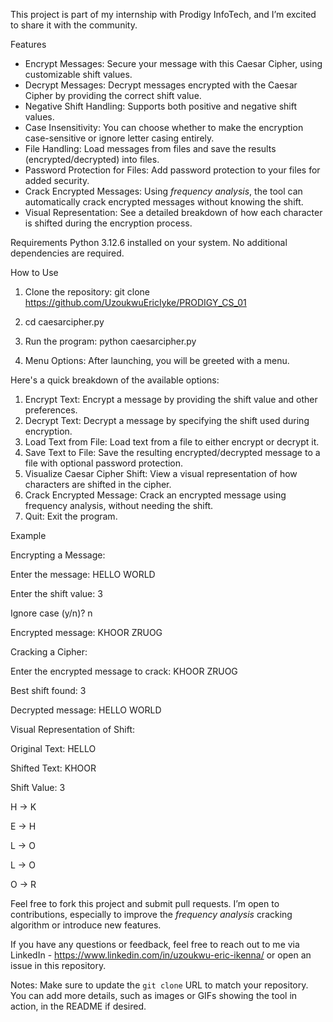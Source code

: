 This project is part of my internship with Prodigy InfoTech, and I’m excited to share it with the community.

Features
- Encrypt Messages: Secure your message with this Caesar Cipher, using customizable shift values.
- Decrypt Messages: Decrypt messages encrypted with the Caesar Cipher by providing the correct shift value.
- Negative Shift Handling: Supports both positive and negative shift values.
- Case Insensitivity: You can choose whether to make the encryption case-sensitive or ignore letter casing entirely.
- File Handling: Load messages from files and save the results (encrypted/decrypted) into files.
- Password Protection for Files: Add password protection to your files for added security.
- Crack Encrypted Messages: Using *frequency analysis*, the tool can automatically crack encrypted messages without knowing the shift.
- Visual Representation: See a detailed breakdown of how each character is shifted during the encryption process.

Requirements
Python  3.12.6 installed on your system.
No additional dependencies are required.

How to Use
1. Clone the repository:
   git clone https://github.com/UzoukwuEricIyke/PRODIGY_CS_01

2. cd caesarcipher.py

3. Run the program:
   python caesarcipher.py

4. Menu Options:
   After launching, you will be greeted with a menu.

Here's a quick breakdown of the available options:
   1. Encrypt Text: Encrypt a message by providing the shift value and other preferences.
   2. Decrypt Text: Decrypt a message by specifying the shift used during encryption.
   3. Load Text from File: Load text from a file to either encrypt or decrypt it.
   4. Save Text to File: Save the resulting encrypted/decrypted message to a file with optional password protection.
   5. Visualize Caesar Cipher Shift: View a visual representation of how characters are shifted in the cipher.
   6. Crack Encrypted Message: Crack an encrypted message using frequency analysis, without needing the shift.
   7. Quit: Exit the program.


Example

Encrypting a Message:

Enter the message: HELLO WORLD

Enter the shift value: 3

Ignore case (y/n)? n

Encrypted message: KHOOR ZRUOG



Cracking a Cipher:

Enter the encrypted message to crack: KHOOR ZRUOG

Best shift found: 3

Decrypted message: HELLO WORLD



Visual Representation of Shift:

Original Text:   HELLO

Shifted Text:    KHOOR

Shift Value:     3

H -> K

E -> H

L -> O

L -> O

O -> R

Feel free to fork this project and submit pull requests. I’m open to contributions, especially to improve the *frequency analysis* cracking algorithm or introduce new features.


If you have any questions or feedback, feel free to reach out to me via LinkedIn - https://www.linkedin.com/in/uzoukwu-eric-ikenna/ or open an issue in this repository.

Notes:
Make sure to update the `git clone` URL to match your repository.
You can add more details, such as images or GIFs showing the tool in action, in the README if desired.
